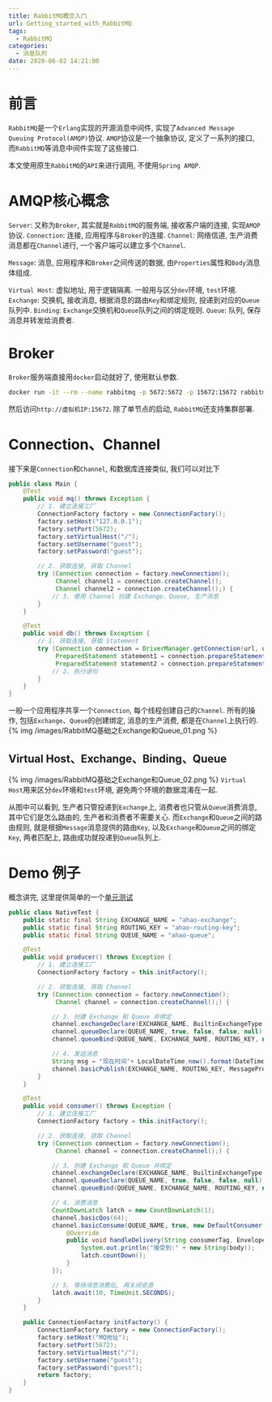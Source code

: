```yaml
---
title: RabbitMQ概念入门
url: Getting_started_with_RabbitMQ
tags:
  - RabbitMQ
categories:
  - 消息队列
date: 2020-06-02 14:21:00
---
```


# 前言
`RabbitMQ`是一个`Erlang`实现的开源消息中间件, 实现了`Advanced Message Queuing Protocol(AMQP)`协议.
`AMQP`协议是一个抽象协议, 定义了一系列的接口, 而`RabbitMQ`等消息中间件实现了这些接口.

本文使用原生`RabbitMQ`的`API`来进行调用, 不使用`Spring AMQP`.

<!-- more -->

# AMQP核心概念
`Server`: 又称为`Broker`, 其实就是`RabbitMQ`的服务端, 接收客户端的连接, 实现`AMQP`协议.
`Connection`: 连接, 应用程序与`Broker`的连接.
`Channel`: 网络信道, 生产消费消息都在`Channel`进行, 一个客户端可以建立多个`Channel`.

`Message`: 消息, 应用程序和`Broker`之间传送的数据, 由`Properties`属性和`Body`消息体组成.

`Virtual Host`: 虚拟地址, 用于逻辑隔离. 一般用与区分`dev`环境, `test`环境.
`Exchange`: 交换机, 接收消息, 根据消息的路由`Key`和绑定规则, 投递到对应的`Queue`队列中.
`Binding`: `Exchange`交换机和`Queue`队列之间的绑定规则.
`Queue`: 队列, 保存消息并转发给消费者.

# Broker
`Broker`服务端直接用`docker`启动就好了, 使用默认参数.
```bash
docker run -it --rm --name rabbitmq -p 5672:5672 -p 15672:15672 rabbitmq:3-management
```
然后访问`http://虚拟机IP:15672`.
除了单节点的启动, `RabbitMQ`还支持集群部署.

# Connection、Channel
接下来是`Connection`和`Channel`, 和数据库连接类似, 我们可以对比下
```java
public class Main {
    @Test
    public void mq() throws Exception {
        // 1. 建立连接工厂
        ConnectionFactory factory = new ConnectionFactory();
        factory.setHost("127.0.0.1");
        factory.setPort(5672);
        factory.setVirtualHost("/");
        factory.setUsername("guest");
        factory.setPassword("guest");

        // 2. 获取连接, 获取 Channel
        try (Connection connection = factory.newConnection();
             Channel channel1 = connection.createChannel();
             Channel channel2 = connection.createChannel();) {
            // 3. 使用 Channel 创建 Exchange、Queue, 生产消息
        }
    }

    @Test
    public void db() throws Exception {
        // 1. 获取连接, 获取 Statement
        try (Connection connection = DriverManager.getConnection(url, username, password);
             PreparedStatement statement1 = connection.prepareStatement(SQL);
             PreparedStatement statement2 = connection.prepareStatement(SQL);) {
            // 2. 执行语句    
        }
    }
}
```
一般一个应用程序共享一个`Connection`, 每个线程创建自己的`Channel`.
所有的操作, 包括`Exchange`、`Queue`的创建绑定, 消息的生产消费, 都是在`Channel`上执行的.
{% img /images/RabbitMQ基础之Exchange和Queue_01.png %}

## Virtual Host、Exchange、Binding、Queue
{% img /images/RabbitMQ基础之Exchange和Queue_02.png %}
`Virtual Host`用来区分`dev`环境和`test`环境, 避免两个环境的数据混淆在一起.

从图中可以看到, 生产者只管投递到`Exchange`上, 消费者也只管从`Queue`消费消息, 其中它们是怎么路由的, 生产者和消费者不需要关心.
而`Exchange`和`Queue`之间的路由规则, 就是根据`Message`消息提供的路由`Key`, 以及`Exchange`和`Queue`之间的绑定`Key`, 两者匹配上, 路由成功就投递到`Queue`队列上.

# Demo 例子
概念讲完, 这里提供简单的一个[单元测试](https://github.com/Ahaochan/project/blob/master/ahao-spring-boot-rabbitmq/src/test/java/com/ahao/spring/boot/rabbitmq/NativeTest.java)
```java
public class NativeTest {
    public static final String EXCHANGE_NAME = "ahao-exchange";
    public static final String ROUTING_KEY = "ahao-routing-key";
    public static final String QUEUE_NAME = "ahao-queue";

    @Test
    public void producer() throws Exception {
        // 1. 建立连接工厂
        ConnectionFactory factory = this.initFactory();

        // 2. 获取连接, 获取 Channel
        try (Connection connection = factory.newConnection();
             Channel channel = connection.createChannel();) {

            // 3. 创建 Exchange 和 Queue 并绑定
            channel.exchangeDeclare(EXCHANGE_NAME, BuiltinExchangeType.DIRECT);
            channel.queueDeclare(QUEUE_NAME, true, false, false, null);
            channel.queueBind(QUEUE_NAME, EXCHANGE_NAME, ROUTING_KEY, null);

            // 4. 发送消息
            String msg = "现在时间"+ LocalDateTime.now().format(DateTimeFormatter.ofPattern("yyyy-MM-dd hh:mm:ss"));
            channel.basicPublish(EXCHANGE_NAME, ROUTING_KEY, MessageProperties.PERSISTENT_TEXT_PLAIN, msg.getBytes(StandardCharsets.UTF_8));
        }
    }

    @Test
    public void consumer() throws Exception {
        // 1. 建立连接工厂
        ConnectionFactory factory = this.initFactory();

        // 2. 获取连接, 获取 Channel
        try (Connection connection = factory.newConnection();
             Channel channel = connection.createChannel();) {

            // 3. 创建 Exchange 和 Queue 并绑定
            channel.exchangeDeclare(EXCHANGE_NAME, BuiltinExchangeType.DIRECT);
            channel.queueDeclare(QUEUE_NAME, true, false, false, null);
            channel.queueBind(QUEUE_NAME, EXCHANGE_NAME, ROUTING_KEY, null);

            // 4. 消费消息
            CountDownLatch latch = new CountDownLatch(1);
            channel.basicQos(64);
            channel.basicConsume(QUEUE_NAME, true, new DefaultConsumer(channel) {
                @Override
                public void handleDelivery(String consumerTag, Envelope envelope, AMQP.BasicProperties properties, byte[] body) throws IOException {
                    System.out.println("接受到:" + new String(body));
                    latch.countDown();
                }
            });

            // 5. 等待消息消费后, 再关闭资源
            latch.await(10, TimeUnit.SECONDS);
        }
    }

    public ConnectionFactory initFactory() {
        ConnectionFactory factory = new ConnectionFactory();
        factory.setHost("MQ地址");
        factory.setPort(5672);
        factory.setVirtualHost("/");
        factory.setUsername("guest");
        factory.setPassword("guest");
        return factory;
    }
}
```